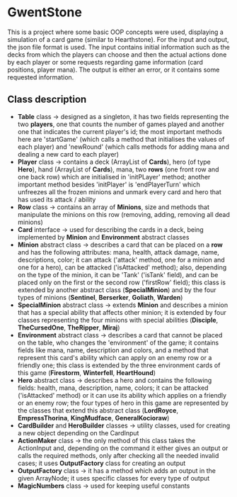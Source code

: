 # GwentStone
This is a project where some basic OOP concepts were used, displaying
a simulation of a card game (similar to Hearthstone). For the input
and output, the json file format is used. The input contains initial
information such as the decks from which the players can choose and 
then the actual actions done by each player or some requests regarding
game information (card positions, player mana). The output is either
an error, or it contains some requested information.

## Class description
* **Table** class -> designed as a singleton, it has two fields representing the two **players**,
  one that counts the number of games played and another one that indicates the current
  player's id; the most important methods here are 'startGame' (which calls a method
  that initialises the values of each player) and 'newRound' (which calls methods for 
  adding mana and dealing a new card to each player)
* **Player** class -> contains a deck (ArrayList of **Cards**), hero (of type **Hero**), hand
  (ArrayList of **Cards**), mana, two **rows** (one front row and one back row) which are initialised in 'initPLayer' method; another important method besides
  'initPlayer' is 'endPlayerTurn' which unfreezes all the frozen minions and unmark every
  card and hero that has used its attack / ability
* **Row** class -> contains an array of **Minions**, size and methods that manipulate the minions
  on this row (removing, adding, removing all dead minions)
* **Card** interface -> used for describing the cards in a deck, being implemented by **Minion**
  and **Environment** abstract classes
* **Minion** abstract class -> describes a card that can be placed on a **row** and has the
  following attributes: mana, health, attack damage, name, descriptions, color; it can
  attack ('attack' method, one for a minion and one for a hero), can be attacked
  ('isAttacked' method); also, depending on the type of the minion, it can be 'Tank' 
  ('isTank' field), and can be placed only on the first or the second row ('firstRow' field);
  this class is extended by another abstract class (**SpecialMinion**) and by the four types
  of minions (**Sentinel**, **Berserker**, **Goliath**, **Warden**)
* **SpecialMinion** abstract class -> extends **Minion** and describes a minion that has a special
  ability that affects other minion; it is extended by four classes representing the four
  minions with special abilities (**Disciple**, **TheCursedOne**, **TheRipper**, **Miraj**)
* **Environment** abstract class -> describes a card that cannot be placed on the table, who
  changes the 'environment' of the game; it contains fields like mana, name, description
  and colors, and a method that represent this card's ability which can apply on an enemy
  row or a friendly one; this class is extended by the three environment cards of this game
  (**Firestorm**, **Winterfell**, **HeartHound**)
* **Hero** abstract class -> describes a hero and contains the following fields: health, mana,
  description, name, colors; it can be attacked ('isAttacked' method) or it can use its
  ability which applies on a friendly or an enemy row; the four types of hero in this game
  are represented by the classes that extend this abstract class (**LordRoyce**, **EmpressThorina**,
  **KingMudface**, **GeneralKocioraw**)
* **CardBuilder** and **HeroBuilder** classes -> utility classes, used for creating a new object
  depending on the CardInput
* **ActionMaker** class -> the only method of this class takes the ActionInput and, depending on
  the command it either gives an output or calls the required methods, only after checking
  all the needed invalid cases; it uses **OutputFactory** class for creating an output
* **OutputFactory** class -> it has a method which adds an output in the given ArrayNode; it uses
  specific classes for every type of output
* **MagicNumbers** class -> used for keeping useful constants
